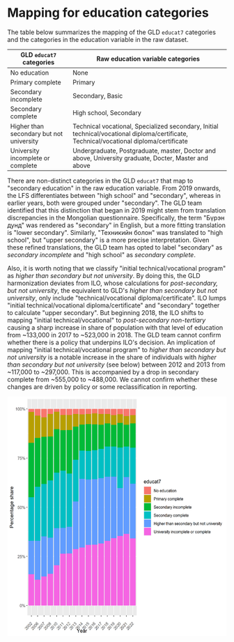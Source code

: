 # Mapping for education categories

The table below summarizes the mapping of the GLD `educat7` categories and the categories in the education variable in the raw dataset. 

| GLD `educat7` categories                      | Raw education variable categories                                                          |
|-----------------------------------------------|--------------------------------------------------------------------------------------------|
| No education                                  | None                                                                                       |
| Primary complete                              | Primary                                                                                    |
| Secondary incomplete                          | Secondary, Basic                                                                           |
| Secondary complete                            | High school, Secondary                                                                     |
| Higher than secondary but not university      | Technical vocational, Specialized secondary, Initial technical/vocational diploma/certificate, Technical/vocational diploma/certificate             |
| University incomplete or complete             | Undergraduate, Postgraduate, master, Doctor and above, University graduate, Docter, Master and above |

There are non-distinct categories in the GLD `educat7` that map to "secondary education" in the raw education variable. From 2019 onwards, the LFS differentiates between "high school" and "secondary", whereas in earlier years, both were grouped under "secondary". The GLD team identified that this distinction that began in 2019 might stem from translation discrepancies in the Mongolian questionnaire. Specifically, the term "Бүрэн дунд" was rendered as "secondary" in English, but a more fitting translation is "lower secondary". Similarly, "Техникийн болон" was translated to "high school", but "upper secondary" is a more precise interpretation. Given these refined translations, the GLD team has opted to label "secondary" as *secondary incomplete* and "high school" as *secondary complete*.

Also, it is worth noting that we classify "initial technical/vocational program" as *higher than secondary but not university*. By doing this, the GLD harmonization deviates from ILO, whose calculations for *post-secondary, but not university*, the equivalent to GLD's *higher than secondary but not university*, only include "technical/vocational diploma/certificate". ILO lumps "initial technical/vocational diploma/certificate" and "secondary" together to calculate "upper secondary". But beginning 2018, the ILO shifts to mapping "initial technical/vocational" to *post-secondary non-tertiary* causing a sharp increase in share of population with that level of education from ~133,000 in 2017 to ~523,000 in 2018.  The GLD team cannot confirm whether there is a policy that underpins ILO's decision. 
An implication of mapping "initial technical/vocational program" to *higher than secondary but not university* is a notable increase in the share of individuals with *higher than secondary but not university* (see below) between 2012 and 2013 from ~117,000 to ~297,000. This is accompanied by a drop in secondary complete from ~555,000 to ~488,000. We cannot confirm whether these changes are driven by policy or some reclassification in reporting. 

<img src="Utilities/MNG_educat7.png" width="600" height="550">


